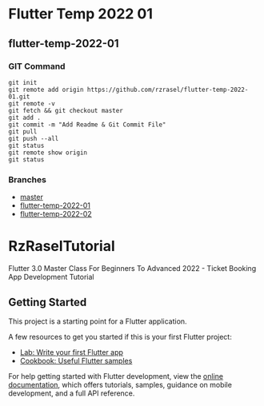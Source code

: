 # Flutter Temp 2022 01

## flutter-temp-2022-01

### GIT Command
```git_command
git init
git remote add origin https://github.com/rzrasel/flutter-temp-2022-01.git
git remote -v
git fetch && git checkout master
git add .
git commit -m "Add Readme & Git Commit File"
git pull
git push --all
git status
git remote show origin
git status
```

### Branches

- [master](https://github.com/rzrasel/flutter-temp-2022-01)
- [flutter-temp-2022-01](https://github.com/rzrasel/flutter-temp-2022-01/tree/flutter-temp-2022-01)
- [flutter-temp-2022-02](https://github.com/rzrasel/flutter-temp-2022-01/tree/flutter-temp-2022-02)

# RzRaselTutorial

Flutter 3.0 Master Class For Beginners To Advanced 2022 - Ticket Booking App Development Tutorial

## Getting Started

This project is a starting point for a Flutter application.

A few resources to get you started if this is your first Flutter project:

- [Lab: Write your first Flutter app](https://docs.flutter.dev/get-started/codelab)
- [Cookbook: Useful Flutter samples](https://docs.flutter.dev/cookbook)

For help getting started with Flutter development, view the
[online documentation](https://docs.flutter.dev/), which offers tutorials,
samples, guidance on mobile development, and a full API reference.